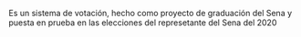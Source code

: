 Es un sistema de votación, hecho como proyecto de graduación del Sena y puesta en prueba en las elecciones del represetante del Sena del 2020
